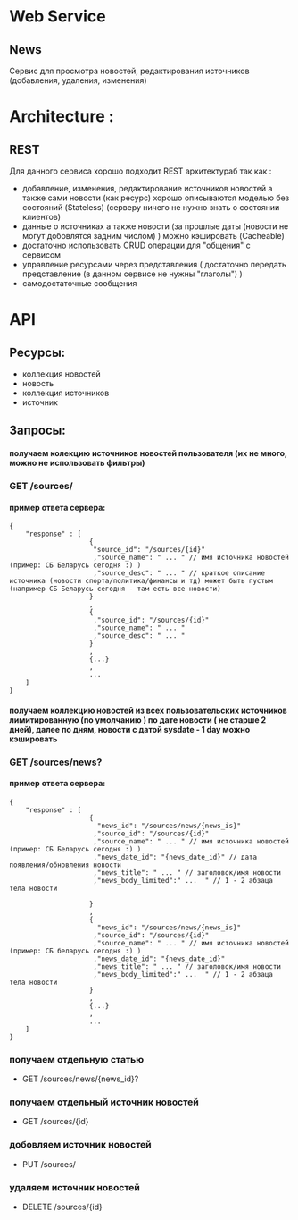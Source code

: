 # Web Service

## News

Сервис для просмотра новостей, редактирования источников (добавления, удаления, изменения) 

# Architecture :

## REST

Для данного сервиса хорошо подходит REST архитектураб так как : 
 - добавление, изменения, редактирование источников новостей а также сами новости (как ресурс) хорошо описываются моделью без состояний (Stateless)
   (серверу ничего не нужно знать о состоянии клиентов)
 - данные о источниках а также новости (за прошлые даты (новости не могут добовлятся задним числом) ) можно кэшировать (Cacheable)
 - достаточно использовать CRUD операции для "общения" с сервисом
 - управление ресурсами через представления ( достаточно передать представление (в данном сервисе не нужны "глаголы") ) 
 - самодостаточные сообщения

# API

## Ресурсы:
 - коллекция новостей
 - новость
 - коллекция источников
 - источник

## Запросы:

#### получаем колекцию источников новостей пользователя (их не много, можно не использовать фильтры)

### GET /sources/

#### пример ответа сервера:
```
{ 
	"response" : [
					{ 
					 "source_id": "/sources/{id}"
					 ,"source_name": " ... " // имя источника новостей (пример: СБ Беларусь сегодня :) )
					 ,"source_desc": " ... " // краткое описание источника (новости спорта/политика/финансы и тд) может быть пустым (например СБ Беларусь сегодня - там есть все новости)
					}
					,
					{
					 ,"source_id": "/sources/{id}"
					 ,"source_name": " ... "
					 ,"source_desc": " ... "
					}
					,
					{...}
					, 
					...
	]
}
```
 
#### получаем коллекцию новостей из всех пользовательских источников лимитированную (по умолчанию ) по дате новости ( не старше 2 дней), далее по дням, новости с датой sysdate - 1 day можно кэшировать

### GET /sources/news?
 
#### пример ответа сервера:
```
{ 
	"response" : [
					{ 
					  "news_id": "/sources/news/{news_is}"
					 ,"source_id": "/sources/{id}"
					 ,"source_name": " ... " // имя источника новостей (пример: СБ Беларусь сегодня :) )
					 ,"news_date_id": "{news_date_id}" // дата появления/обновления новости
					 ,"news_title": " ... " // заголовок/имя новости
					 ,"news_body_limited":" ...  " // 1 - 2 абзаца тела новости
					 
					}
					,
					{
					  "news_id": "/sources/news/{news_is}"
					 ,"source_id": "/sources/{id}"
					 ,"source_name": " ... " // имя источника новостей (пример: СБ беларусь сегодня :) )
					 ,"news_date_id": "{news_date_id}"
					 ,"news_title": " ... " // заголовок/имя новости
					 ,"news_body_limited":" ...  " // 1 - 2 абзаца тела новости
					}
					,
					{...}
					, 
					...
	]
}
```
### получаем отдельную статью
 - GET /sources/news/{news_id}?

### получаем отдельный источник новостей
 - GET /sources/{id}

### добовляем источник новостей 
 - PUT /sources/
### удаляем источник новостей
 - DELETE /sources/{id}


